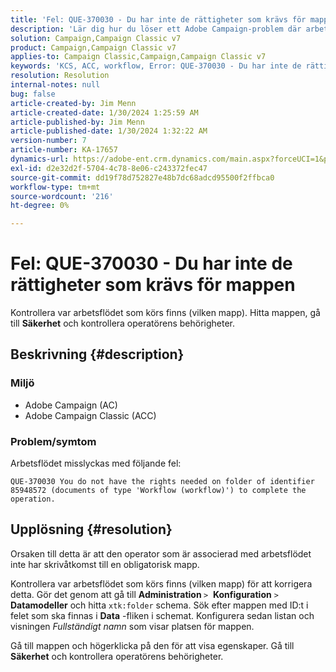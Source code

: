 ```yaml
---
title: 'Fel: QUE-370030 - Du har inte de rättigheter som krävs för mappen'
description: 'Lär dig hur du löser ett Adobe Campaign-problem där arbetsflödet misslyckas med felet "Fel: QUE-370030 - Du har inte de rättigheter som krävs för mappen."'
solution: Campaign,Campaign Classic v7
product: Campaign,Campaign Classic v7
applies-to: Campaign Classic,Campaign,Campaign Classic v7
keywords: 'KCS, ACC, workflow, Error: QUE-370030 - Du har inte de rättigheter som krävs för mapp, Adobe Campaign Classic, felsökning, Adobe Campaign'
resolution: Resolution
internal-notes: null
bug: false
article-created-by: Jim Menn
article-created-date: 1/30/2024 1:25:59 AM
article-published-by: Jim Menn
article-published-date: 1/30/2024 1:32:22 AM
version-number: 7
article-number: KA-17657
dynamics-url: https://adobe-ent.crm.dynamics.com/main.aspx?forceUCI=1&pagetype=entityrecord&etn=knowledgearticle&id=7bcf7580-0ebf-ee11-9079-6045bd006268
exl-id: d2e32d2f-5704-4c78-8e06-c243372fec47
source-git-commit: dd19f78d752827e48b7dc68adcd95500f2ffbca0
workflow-type: tm+mt
source-wordcount: '216'
ht-degree: 0%

---
```


# Fel: QUE-370030 - Du har inte de rättigheter som krävs för mappen


Kontrollera var arbetsflödet som körs finns (vilken mapp). Hitta mappen, gå till <b>Säkerhet</b> och kontrollera operatörens behörigheter.

## Beskrivning {#description}


### <b>Miljö</b>

- Adobe Campaign (AC)
- Adobe Campaign Classic (ACC)


### <b>Problem/symtom</b>

Arbetsflödet misslyckas med följande fel:


```
QUE-370030 You do not have the rights needed on folder of identifier 85948572 (documents of type 'Workflow (workflow)') to complete the operation.
```



## Upplösning {#resolution}


Orsaken till detta är att den operator som är associerad med arbetsflödet inte har skrivåtkomst till en obligatorisk mapp.

Kontrollera var arbetsflödet som körs finns (vilken mapp) för att korrigera detta. Gör det genom att gå till <b>Administration </b>`>`  <b>Konfiguration</b> `>`  <b>Datamodeller</b> och hitta `xtk:folder` schema. Sök efter mappen med ID:t i felet som ska finnas i <b>Data</b> -fliken i schemat. Konfigurera sedan listan och visningen *Fullständigt namn* som visar platsen för mappen.

Gå till mappen och högerklicka på den för att visa egenskaper. Gå till <b>Säkerhet</b> och kontrollera operatörens behörigheter.
